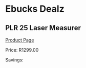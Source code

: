 
# Ebucks Dealz
## PLR 25 Laser Measurer
[Product Page](https://www.ebucks.com/web/shop/productSelected.do?prodId=1169671767&catId=370101825)

Price: R1299.00

Savings: 


	